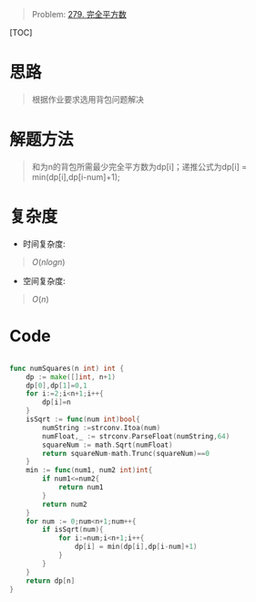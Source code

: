 > Problem: [279. 完全平方数](https://leetcode.cn/problems/perfect-squares/description/)

[TOC]

# 思路
> 根据作业要求选用背包问题解决

# 解题方法
> 和为n的背包所需最少完全平方数为dp[i]；递推公式为dp[i] = min(dp[i],dp[i-num]+1);

# 复杂度
- 时间复杂度: 
> $O(nlogn)$

- 空间复杂度: 
> $O(n)$

# Code
```Go []

func numSquares(n int) int {
    dp := make([]int, n+1)
    dp[0],dp[1]=0,1
    for i:=2;i<n+1;i++{
        dp[i]=n
    }
    isSqrt := func(num int)bool{
        numString :=strconv.Itoa(num)
        numFloat,_ := strconv.ParseFloat(numString,64)
        squareNum := math.Sqrt(numFloat)
        return squareNum-math.Trunc(squareNum)==0
    }
    min := func(num1, num2 int)int{
        if num1<=num2{
            return num1
        }
        return num2
    }
    for num := 0;num<n+1;num++{
        if isSqrt(num){
            for i:=num;i<n+1;i++{
                dp[i] = min(dp[i],dp[i-num]+1)
            }
        }
    }
    return dp[n]
}
```